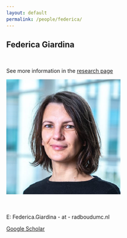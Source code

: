 ```yaml
---
layout: default
permalink: /people/federica/
---
```


<h2>Federica Giardina</h2>

<div class="row">
    <div class="col-8">
        <br>
      <p>See more information in the <a href="/research/infectious/">research page</a></p>
    </div>
    <div class="col-4">
        <img class="card-img-top" src="/assets/pictures/people/federica_sq.png" alt="" style="width:60%"/>
    </div>
</div>

  
<br>
<br> 
<p>E: Federica.Giardina - at - radboudumc.nl</p>
<p><a href="https://scholar.google.com/citations?user=bez0HFsAAAAJ">Google Scholar</a> </p>













